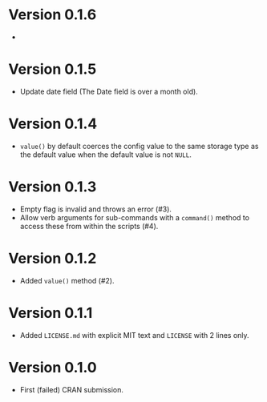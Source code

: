 # Version 0.1.6

*

# Version 0.1.5

* Update date field (The Date field is over a month old).

# Version 0.1.4

* `value()` by default coerces the config value to the same storage type as the default value when the default value is not `NULL`.

# Version 0.1.3

* Empty flag is invalid and throws an error (#3).
* Allow verb arguments for sub-commands with a `command()` method to access these from within the scripts (#4).

# Version 0.1.2

* Added `value()` method (#2).

# Version 0.1.1

* Added `LICENSE.md` with explicit MIT text and `LICENSE` with 2 lines only.

# Version 0.1.0

* First (failed) CRAN submission.
